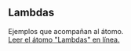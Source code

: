 ## Lambdas

Ejemplos que acompañan al átomo.  
[Leer el átomo "Lambdas" en línea.](https://stepik.org/lesson/107888/step/1)